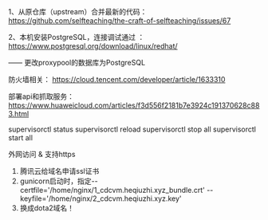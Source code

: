 1、从原仓库（upstream）合并最新的代码：https://github.com/selfteaching/the-craft-of-selfteaching/issues/67

2、本机安装PostgreSQL，连接调试通过 ：https://www.postgresql.org/download/linux/redhat/

—— 更改proxypool的数据库为PostgreSQL


防火墙相关：
https://cloud.tencent.com/developer/article/1633310


部署api和抓取服务：
https://www.huaweicloud.com/articles/f3d556f2181b7e3924c191370628c883.html


supervisorctl status
supervisorctl reload
supervisorctl stop all
supervisorctl start all

外网访问 & 支持https
1. 腾讯云给域名申请ssl证书
2. gunicorn启动时，指定--certfile='/home/nginx/1_cdcvm.heqiuzhi.xyz_bundle.crt' --keyfile='/home/nginx/2_cdcvm.heqiuzhi.xyz.key'
3. 换成dota2域名！
